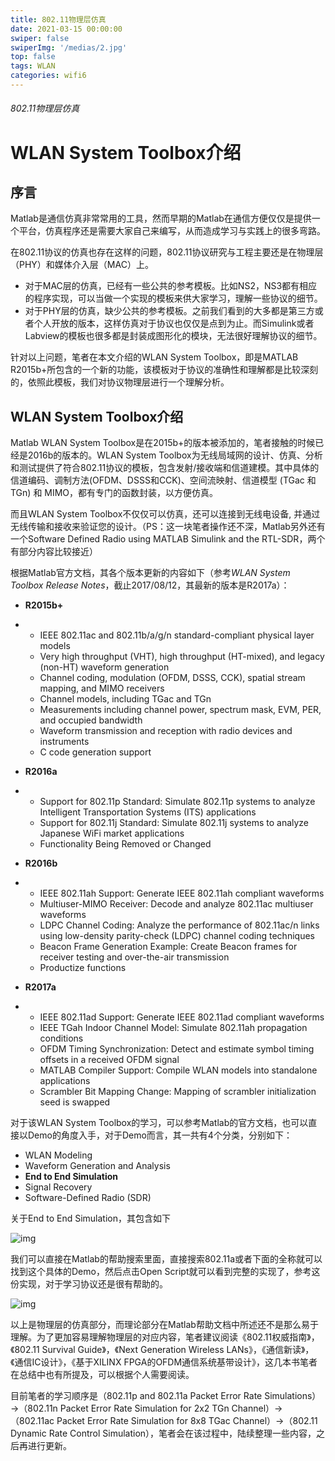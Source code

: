 ```yaml
---
title: 802.11物理层仿真
date: 2021-03-15 00:00:00
swiper: false
swiperImg: '/medias/2.jpg'
top: false
tags: WLAN
categories: wifi6
---
```


###### 802.11物理层仿真

# WLAN System Toolbox介绍

## **序言**

Matlab是通信仿真非常常用的工具，然而早期的Matlab在通信方便仅仅是提供一个平台，仿真程序还是需要大家自己来编写，从而造成学习与实践上的很多弯路。

在802.11协议的仿真也存在这样的问题，802.11协议研究与工程主要还是在物理层（PHY）和媒体介入层（MAC）上。

- 对于MAC层的仿真，已经有一些公共的参考模板。比如NS2，NS3都有相应的程序实现，可以当做一个实现的模板来供大家学习，理解一些协议的细节。
- 对于PHY层的仿真，缺少公共的参考模板。之前我们看到的大多都是第三方或者个人开放的版本，这样仿真对于协议也仅仅是点到为止。而Simulink或者Labview的模板也很多都是封装成图形化的模块，无法很好理解协议的细节。

针对以上问题，笔者在本文介绍的WLAN System Toolbox，即是MATLAB R2015b+所包含的一个新的功能，该模板对于协议的准确性和理解都是比较深刻的，依照此模板，我们对协议物理层进行一个理解分析。

## **WLAN System Toolbox介绍**

Matlab WLAN System Toolbox是在2015b+的版本被添加的，笔者接触的时候已经是2016b的版本的。WLAN System Toolbox为无线局域网的设计、仿真、分析和测试提供了符合802.11协议的模板，包含发射/接收端和信道建模。其中具体的信道编码、调制方法(OFDM、DSSS和CCK)、空间流映射、信道模型 (TGac 和 TGn) 和 MIMO，都有专门的函数封装，以方便仿真。

而且WLAN System Toolbox不仅仅可以仿真，还可以连接到无线电设备, 并通过无线传输和接收来验证您的设计。（PS：这一块笔者操作还不深，Matlab另外还有一个Software Defined Radio using MATLAB Simulink and the RTL-SDR，两个有部分内容比较接近）

根据Matlab官方文档，其各个版本更新的内容如下（参考*WLAN System Toolbox Release Notes*，截止2017/08/12，其最新的版本是R2017a）：

- **R2015b+**

- - IEEE 802.11ac and 802.11b/a/g/n standard-compliant physical layer models
  - Very high throughput (VHT), high throughput (HT-mixed), and legacy (non-HT) waveform generation
  - Channel coding, modulation (OFDM, DSSS, CCK), spatial stream mapping, and MIMO receivers
  - Channel models, including TGac and TGn
  - Measurements including channel power, spectrum mask, EVM, PER, and occupied bandwidth
  - Waveform transmission and reception with radio devices and instruments
  - C code generation support

- **R2016a**

- - Support for 802.11p Standard: Simulate 802.11p systems to analyze Intelligent Transportation Systems (ITS) applications
  - Support for 802.11j Standard: Simulate 802.11j systems to analyze Japanese WiFi market applications
  - Functionality Being Removed or Changed

- **R2016b**

- - IEEE 802.11ah Support: Generate IEEE 802.11ah compliant waveforms
  - Multiuser-MIMO Receiver: Decode and analyze 802.11ac multiuser waveforms
  - LDPC Channel Coding: Analyze the performance of 802.11ac/n links using low-density parity-check (LDPC) channel coding techniques
  - Beacon Frame Generation Example: Create Beacon frames for receiver testing and over-the-air transmission
  - Productize functions

- **R2017a**

- - IEEE 802.11ad Support: Generate IEEE 802.11ad compliant waveforms
  - IEEE TGah Indoor Channel Model: Simulate 802.11ah propagation conditions
  - OFDM Timing Synchronization: Detect and estimate symbol timing offsets in a received OFDM signal
  - MATLAB Compiler Support: Compile WLAN models into standalone applications
  - Scrambler Bit Mapping Change: Mapping of scrambler initialization seed is swapped

对于该WLAN System Toolbox的学习，可以参考Matlab的官方文档，也可以直接以Demo的角度入手，对于Demo而言，其一共有4个分类，分别如下：

- WLAN Modeling
- Waveform Generation and Analysis
- **End to End Simulation**
- Signal Recovery
- Software-Defined Radio (SDR)

关于End to End Simulation，其包含如下

![img](https://pic2.zhimg.com/80/v2-5d21c76614fc534c442f1e0752fac171_720w.png)

我们可以直接在Matlab的帮助搜索里面，直接搜索802.11a或者下面的全称就可以找到这个具体的Demo，然后点击Open Script就可以看到完整的实现了，参考这份实现，对于学习协议还是很有帮助的。

![img](https://pic3.zhimg.com/80/v2-eb9d1f41ce427da38b1bdd321d19e73a_720w.png)

以上是物理层的仿真部分，而理论部分在Matlab帮助文档中所述还不是那么易于理解。为了更加容易理解物理层的对应内容，笔者建议阅读《802.11权威指南》，《802.11 Survival Guide》，《Next Generation Wireless LANs》，《通信新读》，《通信IC设计》，《基于XILINX FPGA的OFDM通信系统基带设计》，这几本书笔者在总结中也有所提及，可以根据个人需要阅读。

目前笔者的学习顺序是（802.11p and 802.11a Packet Error Rate Simulations）→（802.11n Packet Error Rate Simulation for 2x2 TGn Channel）→（802.11ac Packet Error Rate Simulation for 8x8 TGac Channel）→（802.11 Dynamic Rate Control Simulation），笔者会在该过程中，陆续整理一些内容，之后再进行更新。





